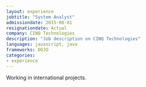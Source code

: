 ```yaml
---
layout: experience
jobtitle: "System Analyst"
admissiondate: 2015-08-01
resignationdate: Actual
company: CINQ Technologies
description: "Job description on CINQ Technologies"
languages: javascript, java 
frameworks: DOJO
categories:
- experience
---
```


Working in international projects.